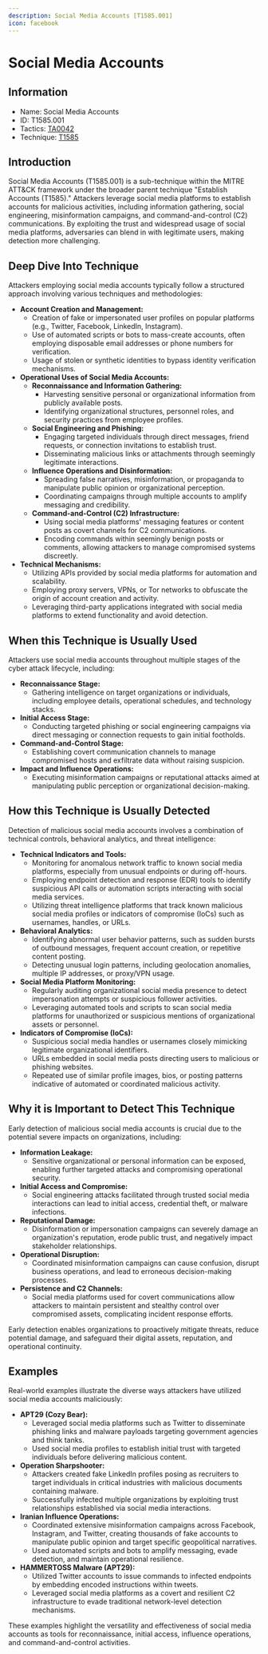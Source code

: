 ```yaml
---
description: Social Media Accounts [T1585.001]
icon: facebook
---
```


# Social Media Accounts

## Information

* Name: Social Media Accounts
* ID: T1585.001
* Tactics: [TA0042](../)
* Technique: [T1585](./)

## Introduction

Social Media Accounts (T1585.001) is a sub-technique within the MITRE ATT\&CK framework under the broader parent technique "Establish Accounts (T1585)." Attackers leverage social media platforms to establish accounts for malicious activities, including information gathering, social engineering, misinformation campaigns, and command-and-control (C2) communications. By exploiting the trust and widespread usage of social media platforms, adversaries can blend in with legitimate users, making detection more challenging.

## Deep Dive Into Technique

Attackers employing social media accounts typically follow a structured approach involving various techniques and methodologies:

* **Account Creation and Management:**
  * Creation of fake or impersonated user profiles on popular platforms (e.g., Twitter, Facebook, LinkedIn, Instagram).
  * Use of automated scripts or bots to mass-create accounts, often employing disposable email addresses or phone numbers for verification.
  * Usage of stolen or synthetic identities to bypass identity verification mechanisms.
* **Operational Uses of Social Media Accounts:**
  * **Reconnaissance and Information Gathering:**
    * Harvesting sensitive personal or organizational information from publicly available posts.
    * Identifying organizational structures, personnel roles, and security practices from employee profiles.
  * **Social Engineering and Phishing:**
    * Engaging targeted individuals through direct messages, friend requests, or connection invitations to establish trust.
    * Disseminating malicious links or attachments through seemingly legitimate interactions.
  * **Influence Operations and Disinformation:**
    * Spreading false narratives, misinformation, or propaganda to manipulate public opinion or organizational perception.
    * Coordinating campaigns through multiple accounts to amplify messaging and credibility.
  * **Command-and-Control (C2) Infrastructure:**
    * Using social media platforms' messaging features or content posts as covert channels for C2 communications.
    * Encoding commands within seemingly benign posts or comments, allowing attackers to manage compromised systems discreetly.
* **Technical Mechanisms:**
  * Utilizing APIs provided by social media platforms for automation and scalability.
  * Employing proxy servers, VPNs, or Tor networks to obfuscate the origin of account creation and activity.
  * Leveraging third-party applications integrated with social media platforms to extend functionality and avoid detection.

## When this Technique is Usually Used

Attackers use social media accounts throughout multiple stages of the cyber attack lifecycle, including:

* **Reconnaissance Stage:**
  * Gathering intelligence on target organizations or individuals, including employee details, operational schedules, and technology stacks.
* **Initial Access Stage:**
  * Conducting targeted phishing or social engineering campaigns via direct messaging or connection requests to gain initial footholds.
* **Command-and-Control Stage:**
  * Establishing covert communication channels to manage compromised hosts and exfiltrate data without raising suspicion.
* **Impact and Influence Operations:**
  * Executing misinformation campaigns or reputational attacks aimed at manipulating public perception or organizational decision-making.

## How this Technique is Usually Detected

Detection of malicious social media accounts involves a combination of technical controls, behavioral analytics, and threat intelligence:

* **Technical Indicators and Tools:**
  * Monitoring for anomalous network traffic to known social media platforms, especially from unusual endpoints or during off-hours.
  * Employing endpoint detection and response (EDR) tools to identify suspicious API calls or automation scripts interacting with social media services.
  * Utilizing threat intelligence platforms that track known malicious social media profiles or indicators of compromise (IoCs) such as usernames, handles, or URLs.
* **Behavioral Analytics:**
  * Identifying abnormal user behavior patterns, such as sudden bursts of outbound messages, frequent account creation, or repetitive content posting.
  * Detecting unusual login patterns, including geolocation anomalies, multiple IP addresses, or proxy/VPN usage.
* **Social Media Platform Monitoring:**
  * Regularly auditing organizational social media presence to detect impersonation attempts or suspicious follower activities.
  * Leveraging automated tools and scripts to scan social media platforms for unauthorized or suspicious mentions of organizational assets or personnel.
* **Indicators of Compromise (IoCs):**
  * Suspicious social media handles or usernames closely mimicking legitimate organizational identifiers.
  * URLs embedded in social media posts directing users to malicious or phishing websites.
  * Repeated use of similar profile images, bios, or posting patterns indicative of automated or coordinated malicious activity.

## Why it is Important to Detect This Technique

Early detection of malicious social media accounts is crucial due to the potential severe impacts on organizations, including:

* **Information Leakage:**
  * Sensitive organizational or personal information can be exposed, enabling further targeted attacks and compromising operational security.
* **Initial Access and Compromise:**
  * Social engineering attacks facilitated through trusted social media interactions can lead to initial access, credential theft, or malware infections.
* **Reputational Damage:**
  * Disinformation or impersonation campaigns can severely damage an organization's reputation, erode public trust, and negatively impact stakeholder relationships.
* **Operational Disruption:**
  * Coordinated misinformation campaigns can cause confusion, disrupt business operations, and lead to erroneous decision-making processes.
* **Persistence and C2 Channels:**
  * Social media platforms used for covert communications allow attackers to maintain persistent and stealthy control over compromised assets, complicating incident response efforts.

Early detection enables organizations to proactively mitigate threats, reduce potential damage, and safeguard their digital assets, reputation, and operational continuity.

## Examples

Real-world examples illustrate the diverse ways attackers have utilized social media accounts maliciously:

* **APT29 (Cozy Bear):**
  * Leveraged social media platforms such as Twitter to disseminate phishing links and malware payloads targeting government agencies and think tanks.
  * Used social media profiles to establish initial trust with targeted individuals before delivering malicious content.
* **Operation Sharpshooter:**
  * Attackers created fake LinkedIn profiles posing as recruiters to target individuals in critical industries with malicious documents containing malware.
  * Successfully infected multiple organizations by exploiting trust relationships established via social media interactions.
* **Iranian Influence Operations:**
  * Coordinated extensive misinformation campaigns across Facebook, Instagram, and Twitter, creating thousands of fake accounts to manipulate public opinion and target specific geopolitical narratives.
  * Used automated scripts and bots to amplify messaging, evade detection, and maintain operational resilience.
* **HAMMERTOSS Malware (APT29):**
  * Utilized Twitter accounts to issue commands to infected endpoints by embedding encoded instructions within tweets.
  * Leveraged social media platforms as a covert and resilient C2 infrastructure to evade traditional network-level detection mechanisms.

These examples highlight the versatility and effectiveness of social media accounts as tools for reconnaissance, initial access, influence operations, and command-and-control activities.
